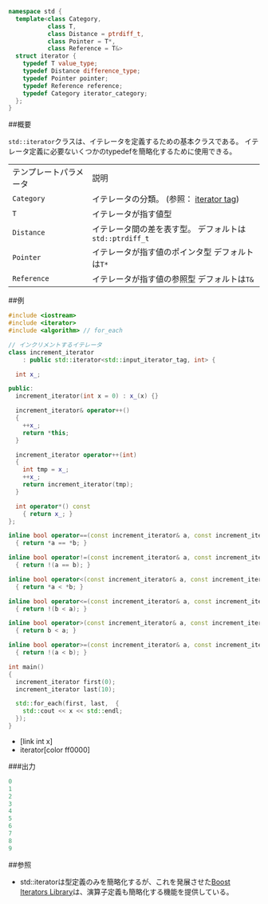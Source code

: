 ```cpp
namespace std {
  template<class Category,
           class T,
           class Distance = ptrdiff_t,
           class Pointer = T*,
           class Reference = T&>
  struct iterator {
    typedef T value_type;
    typedef Distance difference_type;
    typedef Pointer pointer;
    typedef Reference reference;
    typedef Category iterator_category;
  };
}
```

##概要

`std::iterator`クラスは、イテレータを定義するための基本クラスである。
イテレータ定義に必要ないくつかのtypedefを簡略化するために使用できる。


| | |
|-----------------------------------|--------------------------------------------------------------------------------------------------------------------------------------------|
| テンプレートパラメータ | 説明 |
| `Category` | イテレータの分類。 (参照： [iterator tag](/reference/iterator/iterator_tag)) |
| `T` | イテレータが指す値型 |
| `Distance` | イテレータ間の差を表す型。 デフォルトは`std::ptrdiff_t` |
| `Pointer` | イテレータが指す値のポインタ型 デフォルトは`T*` |
| `Reference` | イテレータが指す値の参照型 デフォルトは`T&` |


##例

```cpp
#include <iostream>
#include <iterator>
#include <algorithm> // for_each

// インクリメントするイテレータ
class increment_iterator
    : public std::iterator<std::input_iterator_tag, int> {

  int x_;

public:
  increment_iterator(int x = 0) : x_(x) {}

  increment_iterator& operator++()
  {
    ++x_;
    return *this;
  }

  increment_iterator operator++(int)
  {
    int tmp = x_;
    ++x_;
    return increment_iterator(tmp);
  }

  int operator*() const
    { return x_; }
};

inline bool operator==(const increment_iterator& a, const increment_iterator& b)
  { return *a == *b; }

inline bool operator!=(const increment_iterator& a, const increment_iterator& b)
  { return !(a == b); }

inline bool operator<(const increment_iterator& a, const increment_iterator& b)
  { return *a < *b; }

inline bool operator<=(const increment_iterator& a, const increment_iterator& b)
  { return !(b < a); }

inline bool operator>(const increment_iterator& a, const increment_iterator& b)
  { return b < a; }

inline bool operator>=(const increment_iterator& a, const increment_iterator& b)
  { return !(a < b); }

int main()
{
  increment_iterator first(0);
  increment_iterator last(10);

  std::for_each(first, last,  {
    std::cout << x << std::endl;
  });
}
```
* [link int x]
* iterator[color ff0000]

###出力

```cpp
0
1
2
3
4
5
6
7
8
9
```

##参照

- std::iteratorは型定義のみを簡略化するが、これを発展させた[Boost Iterators Library](http://www.boost.org/doc/libs/release/libs/iterator/doc/index.html)は、演算子定義も簡略化する機能を提供している。

